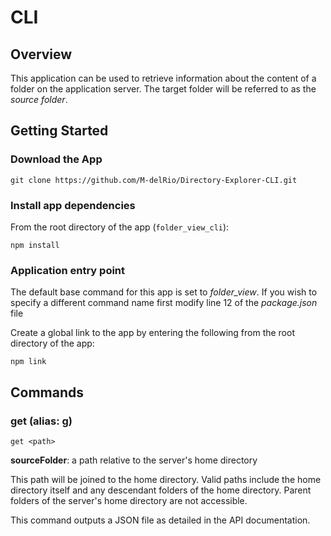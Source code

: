 # CLI

## Overview

This application can be used to retrieve information about the content of a folder on the application server. The target folder will be referred to as the *source folder*. 

## Getting Started

### Download the App
``` console
git clone https://github.com/M-delRio/Directory-Explorer-CLI.git
```

### Install app dependencies
From the root directory of the app (`folder_view_cli`):

``` console
npm install
```

### Application entry point
The default base command for this app is set to *folder_view*. If you wish to specify a different command name first modify line 12 of the *package.json* file

Create a global link to the app by entering the following from the root directory of the app:

``` console
npm link
```

## Commands

### get (alias: g)
``` console
get <path>
```

**sourceFolder**: a path relative to the server's home directory 

This path will be joined to the home directory. Valid paths include the home directory itself and any descendant folders of the home directory. Parent folders of the server's home directory are not accessible. 

This command outputs a JSON file as detailed in the API documentation. 

